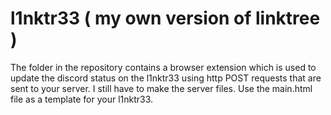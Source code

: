 # l1nktr33 ( my own version of linktree )

The folder in the repository contains a browser extension which is used to update the discord status on the l1nktr33 using http POST requests that are sent to your server.
I still have to make the server files. Use the main.html file as a template for your l1nktr33.